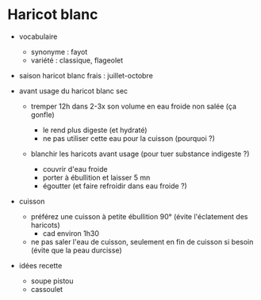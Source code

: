 
# Haricot blanc

- vocabulaire
    - synonyme : fayot
    - variété : classique, flageolet

- saison haricot blanc frais : juillet-octobre

- avant usage du haricot blanc sec
    - tremper 12h dans 2-3x son volume en eau froide non salée (ça gonfle)
        - le rend plus digeste (et hydraté)
        - ne pas utiliser cette eau pour la cuisson (pourquoi ?)


    - blanchir les haricots avant usage (pour tuer substance indigeste ?)
        - couvrir d'eau froide
        - porter à ébullition et laisser 5 mn
        - égoutter (et faire refroidir dans eau froide ?)

- cuisson
    - préférez une cuisson à petite ébullition 90° (évite l'éclatement des haricots)
        - cad environ 1h30
    - ne pas saler l'eau de cuisson, seulement en fin de cuisson si besoin (évite que la peau durcisse)


- idées recette
    - soupe pistou
    - cassoulet
